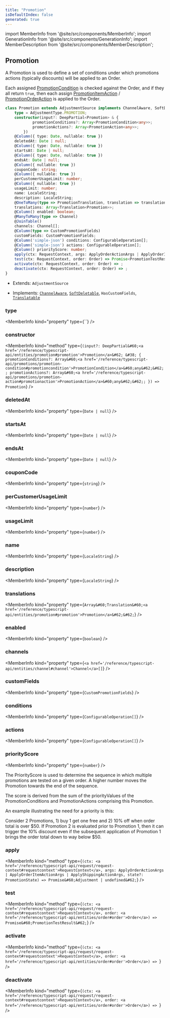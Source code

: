```yaml
---
title: "Promotion"
isDefaultIndex: false
generated: true
---
```

<!-- This file was generated from the Vendure source. Do not modify. Instead, re-run the "docs:build" script -->
import MemberInfo from '@site/src/components/MemberInfo';
import GenerationInfo from '@site/src/components/GenerationInfo';
import MemberDescription from '@site/src/components/MemberDescription';


## Promotion

<GenerationInfo sourceFile="packages/core/src/entity/promotion/promotion.entity.ts" sourceLine="57" packageName="@vendure/core" />

A Promotion is used to define a set of conditions under which promotions actions (typically discounts)
will be applied to an Order.

Each assigned <a href='/reference/typescript-api/promotions/promotion-condition#promotioncondition'>PromotionCondition</a> is checked against the Order, and if they all return `true`,
then each assign <a href='/reference/typescript-api/promotions/promotion-action#promotionitemaction'>PromotionItemAction</a> / <a href='/reference/typescript-api/promotions/promotion-action#promotionorderaction'>PromotionOrderAction</a> is applied to the Order.

```ts title="Signature"
class Promotion extends AdjustmentSource implements ChannelAware, SoftDeletable, HasCustomFields, Translatable {
    type = AdjustmentType.PROMOTION;
    constructor(input?: DeepPartial<Promotion> & {
            promotionConditions?: Array<PromotionCondition<any>>;
            promotionActions?: Array<PromotionAction<any>>;
        })
    @Column({ type: Date, nullable: true })
    deletedAt: Date | null;
    @Column({ type: Date, nullable: true })
    startsAt: Date | null;
    @Column({ type: Date, nullable: true })
    endsAt: Date | null;
    @Column({ nullable: true })
    couponCode: string;
    @Column({ nullable: true })
    perCustomerUsageLimit: number;
    @Column({ nullable: true })
    usageLimit: number;
    name: LocaleString;
    description: LocaleString;
    @OneToMany(type => PromotionTranslation, translation => translation.base, { eager: true })
    translations: Array<Translation<Promotion>>;
    @Column() enabled: boolean;
    @ManyToMany(type => Channel)
    @JoinTable()
    channels: Channel[];
    @Column(type => CustomPromotionFields)
    customFields: CustomPromotionFields;
    @Column('simple-json') conditions: ConfigurableOperation[];
    @Column('simple-json') actions: ConfigurableOperation[];
    @Column() priorityScore: number;
    apply(ctx: RequestContext, args: ApplyOrderActionArgs | ApplyOrderItemActionArgs | ApplyShippingActionArgs, state?: PromotionState) => Promise<Adjustment | undefined>;
    test(ctx: RequestContext, order: Order) => Promise<PromotionTestResult>;
    activate(ctx: RequestContext, order: Order) => ;
    deactivate(ctx: RequestContext, order: Order) => ;
}
```
* Extends: <code>AdjustmentSource</code>


* Implements: <code><a href='/reference/typescript-api/entities/interfaces#channelaware'>ChannelAware</a></code>, <code><a href='/reference/typescript-api/entities/interfaces#softdeletable'>SoftDeletable</a></code>, <code>HasCustomFields</code>, <code><a href='/reference/typescript-api/entities/interfaces#translatable'>Translatable</a></code>



<div className="members-wrapper">

### type

<MemberInfo kind="property" type={``}   />


### constructor

<MemberInfo kind="method" type={`(input?: DeepPartial&#60;<a href='/reference/typescript-api/entities/promotion#promotion'>Promotion</a>&#62; &#38; {             promotionConditions?: Array&#60;<a href='/reference/typescript-api/promotions/promotion-condition#promotioncondition'>PromotionCondition</a>&#60;any&#62;&#62;;             promotionActions?: Array&#60;<a href='/reference/typescript-api/promotions/promotion-action#promotionaction'>PromotionAction</a>&#60;any&#62;&#62;;         }) => Promotion`}   />


### deletedAt

<MemberInfo kind="property" type={`Date | null`}   />


### startsAt

<MemberInfo kind="property" type={`Date | null`}   />


### endsAt

<MemberInfo kind="property" type={`Date | null`}   />


### couponCode

<MemberInfo kind="property" type={`string`}   />


### perCustomerUsageLimit

<MemberInfo kind="property" type={`number`}   />


### usageLimit

<MemberInfo kind="property" type={`number`}   />


### name

<MemberInfo kind="property" type={`LocaleString`}   />


### description

<MemberInfo kind="property" type={`LocaleString`}   />


### translations

<MemberInfo kind="property" type={`Array&#60;Translation&#60;<a href='/reference/typescript-api/entities/promotion#promotion'>Promotion</a>&#62;&#62;`}   />


### enabled

<MemberInfo kind="property" type={`boolean`}   />


### channels

<MemberInfo kind="property" type={`<a href='/reference/typescript-api/entities/channel#channel'>Channel</a>[]`}   />


### customFields

<MemberInfo kind="property" type={`CustomPromotionFields`}   />


### conditions

<MemberInfo kind="property" type={`ConfigurableOperation[]`}   />


### actions

<MemberInfo kind="property" type={`ConfigurableOperation[]`}   />


### priorityScore

<MemberInfo kind="property" type={`number`}   />

The PriorityScore is used to determine the sequence in which multiple promotions are tested
on a given order. A higher number moves the Promotion towards the end of the sequence.

The score is derived from the sum of the priorityValues of the PromotionConditions and
PromotionActions comprising this Promotion.

An example illustrating the need for a priority is this:


Consider 2 Promotions, 1) buy 1 get one free and 2) 10% off when order total is over $50.
If Promotion 2 is evaluated prior to Promotion 1, then it can trigger the 10% discount even
if the subsequent application of Promotion 1 brings the order total down to way below $50.
### apply

<MemberInfo kind="method" type={`(ctx: <a href='/reference/typescript-api/request/request-context#requestcontext'>RequestContext</a>, args: ApplyOrderActionArgs | ApplyOrderItemActionArgs | ApplyShippingActionArgs, state?: PromotionState) => Promise&#60;Adjustment | undefined&#62;`}   />


### test

<MemberInfo kind="method" type={`(ctx: <a href='/reference/typescript-api/request/request-context#requestcontext'>RequestContext</a>, order: <a href='/reference/typescript-api/entities/order#order'>Order</a>) => Promise&#60;PromotionTestResult&#62;`}   />


### activate

<MemberInfo kind="method" type={`(ctx: <a href='/reference/typescript-api/request/request-context#requestcontext'>RequestContext</a>, order: <a href='/reference/typescript-api/entities/order#order'>Order</a>) => `}   />


### deactivate

<MemberInfo kind="method" type={`(ctx: <a href='/reference/typescript-api/request/request-context#requestcontext'>RequestContext</a>, order: <a href='/reference/typescript-api/entities/order#order'>Order</a>) => `}   />




</div>
